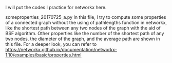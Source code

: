 I will put the codes I practice for networkx here.

someproperties_20170725_a.py
In this file, I try to compute some properties of a connected graph without the using of pathlengths function in networkx, like the shortest path between any two nodes of the graph with the aid of BSF algorithm. Other properties like the number of the shortest path of any two nodes, the diameter of the graph, and the average path are shown in this file.
For a deeper look, you can refer to https://networkx.github.io/documentation/networkx-1.10/examples/basic/properties.html
